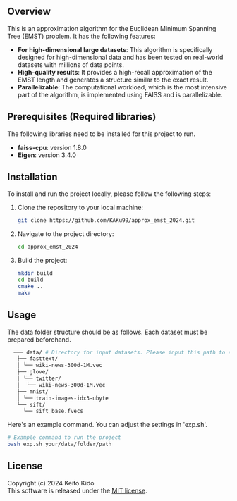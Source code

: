 ## Overview

This is an approximation algorithm for the Euclidean Minimum Spanning Tree (EMST) problem. It has the following features:

- **For high-dimensional large datasets**: This algorithm is specifically designed for high-dimensional data and has been tested on real-world datasets with millions of data points.
- **High-quality results**: It provides a high-recall approximation of the EMST length and generates a structure similar to the exact result.
- **Parallelizable**: The computational workload, which is the most intensive part of the algorithm, is implemented using FAISS and is parallelizable.

## Prerequisites (Required libraries)

The following libraries need to be installed for this project to run.

- **faiss-cpu**: version 1.8.0
- **Eigen**: version 3.4.0
  
## Installation

To install and run the project locally, please follow the following steps:

1. Clone the repository to your local machine:
    ```bash
    git clone https://github.com/KAKu99/approx_emst_2024.git
    ```

2. Navigate to the project directory:
    ```bash
    cd approx_emst_2024
    ```

3. Build the project:
   ```bash
   mkdir build
   cd build
   cmake ..
   make
   ```

## Usage

The data folder structure should be as follows. Each dataset must be prepared beforehand.

```bash
  ─── data/ # Directory for input datasets. Please input this path to exp.sh. 
   ├── fasttext/
   │ └── wiki-news-300d-1M.vec
   ├── glove/
   │ └── twitter/
   │  └── wiki-news-300d-1M.vec
   ├── mnist/
   │ └── train-images-idx3-ubyte
   └── sift/
     └── sift_base.fvecs
```

Here's an example command. You can adjust the settings in 'exp.sh'.

```bash
# Example command to run the project
bash exp.sh your/data/folder/path
```

## License
Copyright (c) 2024 Keito Kido  
This software is released under the [MIT license](https://github.com/KAKu99/approx_emst_2024/blob/master/LICENSE.txt).
